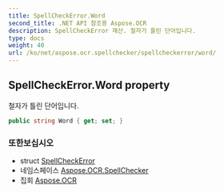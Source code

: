 ```yaml
---
title: SpellCheckError.Word
second_title: .NET API 참조용 Aspose.OCR
description: SpellCheckError 재산. 철자가 틀린 단어입니다.
type: docs
weight: 40
url: /ko/net/aspose.ocr.spellchecker/spellcheckerror/word/
---
```

## SpellCheckError.Word property

철자가 틀린 단어입니다.

```csharp
public string Word { get; set; }
```

### 또한보십시오

* struct [SpellCheckError](../)
* 네임스페이스 [Aspose.OCR.SpellChecker](../../spellcheckerror/)
* 집회 [Aspose.OCR](../../../)


